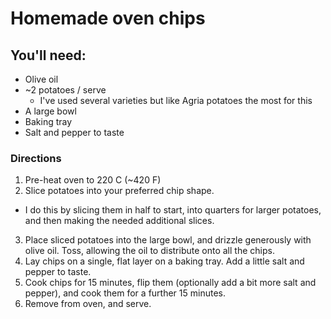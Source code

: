 # Homemade oven chips

## You'll need:

* Olive oil
* ~2 potatoes / serve
  * I've used several varieties but like Agria potatoes the most for this
* A large bowl
* Baking tray
* Salt and pepper to taste

### Directions

1. Pre-heat oven to 220 C (~420 F)
2. Slice potatoes into your preferred chip shape.
  - I do this by slicing them in half to start, into quarters for larger potatoes, and then making the needed additional slices.
3. Place sliced potatoes into the large bowl, and drizzle generously with olive oil. Toss, allowing the oil to distribute onto all the chips.
4. Lay chips on a single, flat layer on a baking tray. Add a little salt and pepper to taste.
5. Cook chips for 15 minutes, flip them (optionally add a bit more salt and pepper), and cook them for a further 15 minutes.
6. Remove from oven, and serve.
